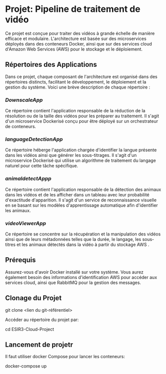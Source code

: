 # **Projet: Pipeline de traitement de vidéo**

Ce projet est conçue pour traiter des vidéos à grande échelle de manière efficace et modulaire. L'architecture est basée sur des microservices déployés dans des conteneurs Docker, ainsi que sur des services cloud d'Amazon Web Services (AWS) pour le stockage et le déploiement.

## **Répertoires des Applications**
Dans ce projet, chaque composant de l'architecture est organisé dans des répertoires distincts, facilitant le développement, le déploiement et la gestion du système. Voici une brève description de chaque répertoire :

### ***DownscaleApp***
Ce répertoire contient l'application responsable de la réduction de la résolution ou de la taille des vidéos pour les préparer au traitement. Il s'agit d'un microservice Dockerisé conçu pour être déployé sur un orchestrateur de conteneurs.

### ***languageDetectionApp***
Ce répertoire héberge l'application chargée d'identifier la langue présente dans les vidéos ainsi que générer les sous-titrages. Il s'agit d'un microservice Dockerisé qui utilise un algorithme de traitement du langage naturel pour cette tâche spécifique.

### ***animaldetectAppp***
Ce répertoire contient l'application responsable de la détection des animaux dans les vidéos et de les afficher dans un tableau avec leur probabilité d'exactitude d'apparition. Il s'agit d'un service de reconnaissance visuelle en se basant sur les modèles d'apprentissage automatique afin d'identifier les animaux.

### ***videoViewerApp***
Ce répertoire se concentre sur la récupération et la manipulation des vidéos ainsi que de leurs métadonnées telles que la durée, le langage, les sous-titres et les animaux détectés dans la vidéo à partir du stockage AWS . 

## **Prérequis**
Assurez-vous d'avoir Docker installé sur votre système. Vous aurez également besoin des informations d'identification AWS pour accéder aux services cloud, ainsi que RabbitMQ pour la gestion des messages.

## **Clonage du Projet**
git clone <lien du git-référentiel>

Accéder au répertoire du projet par:

cd ESIR3-Cloud-Project

## **Lancement de projetr**

Il faut utiliser docker Compose pour lancer les conteneurs:

</details>
docker-compose up

